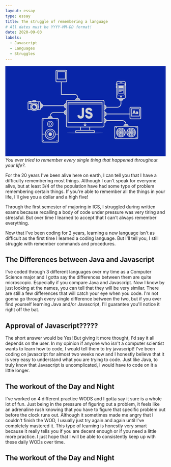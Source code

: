 ```yaml
---
layout: essay
type: essay
title: The struggle of remembering a language
# All dates must be YYYY-MM-DD format!
date: 2020-09-03
labels:
  - Javascript
  - Languages
  - Struggles
---
```


<img class="ui tiny right spaced image" src="../images/JavaScript.jpg">*You ever tried to remember every single thing that happened throughout your life?.*

For the 20 years I've been alive here on earth, I can tell you that I have a difficulty remembering most things. Although I can't speak for everyone alive, but at least 3/4 of the population have had some type of problem remembering certain things. If you're able to remember all the things in your life, I'll give you a dollar and a high five! 

Through the first semester of majoring in ICS, I struggled during written exams because recalling a body of code under pressure was very tiring and stressful. But over time I learned to accept that I can't always remember everything.

Now that I've been coding for 2 years, learning a new language isn't as difficult as the first time I learned a coding language. But I'll tell you, I still struggle with remember commands and procedures. 

## The Differences between Java and Javascript

I've coded through 3 different languages over my time as a Computer Science major and I gotta say the differences between them are quite microscopic. Especially if you compare Java and Javascript. Now I know by just looking at the names, you can tell that they will be very similar. There are still a few differences that will catch your eye when you code. I'm not gonna go through every single difference between the two, but if you ever find yourself learning Java and/or Javascript, I'll guarantee you'll notice it right off the bat. 

## Approval of Javascript?????

The short answer would be Yes! But giving it more thought, I'd say it all depends on the user. In my opinion if anyone who isn't a computer scientist wants to learn how to code, I would tell them to try javascript! I've been coding on javascript for almost two weeks now and I honestly believe that it is very easy to understand what you are trying to code. Just like Java, to truly know that Javascript is uncomplicated, I would have to code on it a little longer. 

## The workout of the Day and Night
 
I've worked on 4 different practice WODS and I gotta say it sure is a whole lot of fun. Just being in the pressure of figuring out a problem, it feels like an adrenaline rush knowing that you have to figure that specific problem out before the clock runs out. Although it sometimes made me angry that I couldn't finish the WOD, I usually just try again and again until I've completely mastered it. This type of learning is honestly very smart because it really tells you if you are decent enough or if you need a little more practice. I just hope that I will be able to consistently keep up with these daily WODs over time. 

## The workout of the Day and Night


